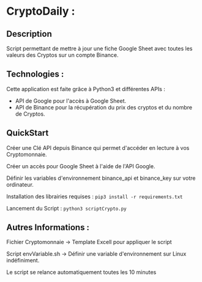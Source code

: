 # CryptoDaily :

## Description

Script permettant de mettre à jour une fiche Google Sheet avec toutes les valeurs des Cryptos sur un compte Binance.

## Technologies :

Cette application est faite grâce à Python3 et différentes APIs :
- API de Google pour l'accès à Google Sheet.
- API de Binance pour la récupération du prix des cryptos et du nombre de Cryptos.

## QuickStart

Créer une Clé API depuis Binance qui permet d'accéder en lecture à vos Cryptomonnaie.

Créer un accès pour Google Sheet à l'aide de l'API Google.

Définir les variables d'environnement binance_api et binance_key sur votre ordinateur.

Installation des librairies requises :
```pip3 install -r requirements.txt```

Lancement du Script :
```python3 scriptCrypto.py```

## Autres Informations :

Fichier Cryptomonnaie -> Template Excell pour appliquer le script

Script envVariable.sh -> Définir une variable d'environnement sur Linux indéfiniment.

Le script se relance automatiquement toutes les 10 minutes